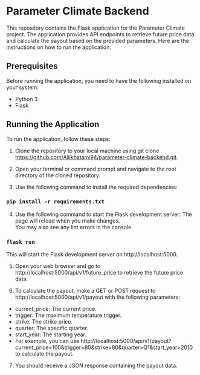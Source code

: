 # Parameter Climate Backend

This repository contains the Flask application for the Parameter Climate project. The application provides API endpoints to retrieve future price data and calculate the payout based on the provided parameters. Here are the instructions on how to run the application:

## Prerequisites

Before running the application, you need to have the following installed on your system:

* Python 3
* Flask

## Running the Application

To run the application, follow these steps:

1. Clone the repository to your local machine using git clone https://github.com/Aliikhatami94/parameter-climate-backend.git.

2. Open your terminal or command prompt and navigate to the root directory of the cloned repository.

3. Use the following command to install the required dependencies: 
### `pip install -r requirements.txt`

4. Use the following command to start the Flask development server:
The page will reload when you make changes.\
You may also see any lint errors in the console.
### `flask run`
This will start the Flask development server on http://localhost:5000.

5. Open your web browser and go to http://localhost:5000/api/v1/future_price to retrieve the future price data.

6. To calculate the payout, make a GET or POST request to http://localhost:5000/api/v1/payout with the following parameters:

* current_price: The current price.
* trigger: The maximum temperature trigger.
* strike: The strike price.
* quarter: The specific quarter.
* start_year: The starting year.
* For example, you can use http://localhost:5000/api/v1/payout?current_price=100&trigger=80&strike=90&quarter=Q1&start_year=2010 to calculate the payout.

7. You should receive a JSON response containing the payout data.

